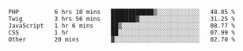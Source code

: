 <!--START_SECTION:waka-->
```text
PHP          6 hrs 10 mins   ████████████▒░░░░░░░░░░░░   48.85 % 
Twig         3 hrs 56 mins   ███████▓░░░░░░░░░░░░░░░░░   31.25 % 
JavaScript   1 hr 6 mins     ██▒░░░░░░░░░░░░░░░░░░░░░░   08.77 % 
CSS          1 hr            ██░░░░░░░░░░░░░░░░░░░░░░░   07.99 % 
Other        20 mins         ▓░░░░░░░░░░░░░░░░░░░░░░░░   02.70 % 
```
<!--END_SECTION:waka-->
